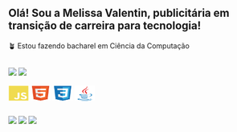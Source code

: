 ## Olá! Sou a Melissa Valentin, publicitária em transição de carreira para tecnologia!

🪴 Estou fazendo bacharel em Ciência da Computação

##

<div>
<img height="180em" src ="https://github-readme-stats.vercel.app/api?username=melissavalentindev&show_icons=true&theme=radical">
<img height="180em" src ="https://github-readme-stats.vercel.app/api/top-langs/?username=melissavalentindev&layout=compact&theme=radical">
</div>

<div style="display: inline_block"><br>
  <img align="center" alt="Mel-Js" height="30" width="40" src="https://raw.githubusercontent.com/devicons/devicon/master/icons/javascript/javascript-plain.svg">
  <img align="center" alt="Mel-HTML" height="30" width="40" src="https://raw.githubusercontent.com/devicons/devicon/master/icons/html5/html5-original.svg">
  <img align="center" alt="Mel-CSS" height="30" width="40" src="https://raw.githubusercontent.com/devicons/devicon/master/icons/css3/css3-original.svg">
  <img align="center" alt="Mel-CSS" height="30" width="40" src="https://raw.githubusercontent.com/devicons/devicon/master/icons/java/java-original.svg">

   ##
 
<div> 
  <a href="https://www.instagram.com/melissavalentinn/" target="_blank"><img src="https://img.shields.io/badge/-Instagram-%23E4405F?style=for-the-badge&logo=instagram&logoColor=white" target="_blank"></a>
  <a href = "mailto:melissavalentindev@gmail.com"><img src="https://img.shields.io/badge/-Gmail-%23333?style=for-the-badge&logo=gmail&logoColor=white" target="_blank"></a>
  <a href="https://www.linkedin.com/in/melissa-valentin" target="_blank"><img src="https://img.shields.io/badge/-LinkedIn-%230077B5?style=for-the-badge&logo=linkedin&logoColor=white" target="_blank"></a> 

</div>
